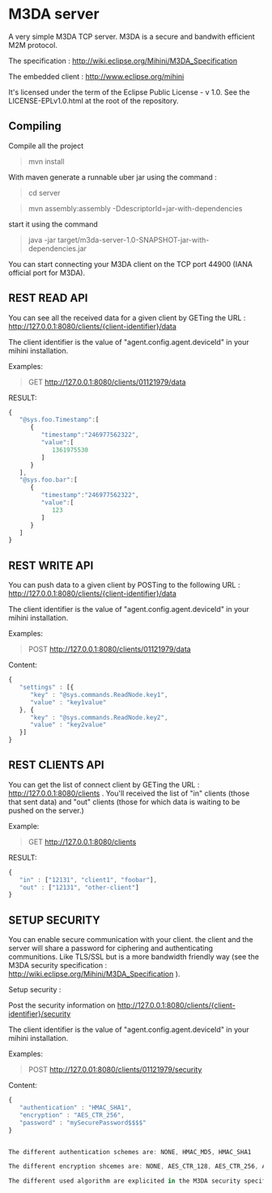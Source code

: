 M3DA server
===========

A very simple M3DA TCP server. M3DA is a secure and bandwith efficient M2M protocol.

The specification : http://wiki.eclipse.org/Mihini/M3DA_Specification

The embedded client : http://www.eclipse.org/mihini

It's licensed under the term of the Eclipse Public License - v 1.0. See the LICENSE-EPLv1.0.html at the root of the repository.

Compiling 
---------

Compile all the project

> mvn install

With maven generate a runnable uber jar using the command :

> cd server

> mvn assembly:assembly -DdescriptorId=jar-with-dependencies
 

start it using the command 

> java -jar target/m3da-server-1.0-SNAPSHOT-jar-with-dependencies.jar

You can start connecting your M3DA client on the TCP port 44900 (IANA official port for M3DA).

REST READ API
--------

You can see all the received data for a given client by GETing the URL : http://127.0.0.1:8080/clients/{client-identifier}/data
 
The client identifier is the value of "agent.config.agent.deviceId" in your mihini installation.

Examples: 
> GET http://127.0.0.1:8080/clients/01121979/data

RESULT: 
 
```javascript
{
   "@sys.foo.Timestamp":[
      {
         "timestamp":"246977562322",
         "value":[
            1361975530
         ]
      }
   ],
   "@sys.foo.bar":[
      {
         "timestamp":"246977562322",
         "value":[
            123
         ]
      }
   ]
}
```

REST WRITE API
--------

You can push data to a given client by POSTing to the following URL : http://127.0.0.1:8080/clients/{client-identifier}/data
 
The client identifier is the value of "agent.config.agent.deviceId" in your mihini installation.

Examples: 
> POST  http://127.0.0.1:8080/clients/01121979/data

Content: 
 
```javascript
{
   "settings" : [{
      "key" : "@sys.commands.ReadNode.key1",
      "value" : "key1value"
   }, {
      "key" : "@sys.commands.ReadNode.key2",
      "value" : "key2value"   
   }]
}
```

REST CLIENTS API
--------

You can get the list of connect client by GETing the URL : http://127.0.0.1:8080/clients . 
You'll received the list of "in" clients (those that sent data) and "out" clients (those for which data is waiting to be pushed on the server.) 

Example:
> GET  http://127.0.0.1:8080/clients

RESULT: 
```javascript
{
   "in" : ["12131", "client1", "foobar"],
   "out" : ["12131", "other-client"]
}
```

SETUP SECURITY
--------

You can enable secure communication with your client. the client and the server will share a password for ciphering and authenticating communitions.
Like TLS/SSL but is a more bandwidth friendly way (see the M3DA security specification : http://wiki.eclipse.org/Mihini/M3DA_Specification ).

Setup security : 

Post the security information on http://127.0.0.1:8080/clients/{client-identifier}/security
 
The client identifier is the value of "agent.config.agent.deviceId" in your mihini installation.

Examples:
> POST http://127.0.01:8080/clients/01121979/security

Content: 
```javascript
{
   "authentication" : "HMAC_SHA1",
   "encryption" : "AES_CTR_256",
   "password" : "mySecurePassword$$$$"
}


The different authentication schemes are: NONE, HMAC_MD5, HMAC_SHA1

The different encryption shcemes are: NONE, AES_CTR_128, AES_CTR_256, AES_CBC_128, AES_CBC_256

The different used algorithm are explicited in the M3DA security specification.

